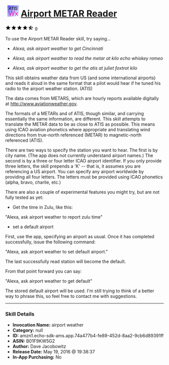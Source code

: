 # &nbsp;<img src="skill_icon" alt="Airport METAR Reader icon" width="36"> [Airport METAR Reader](http://alexa.amazon.com/#skills/amzn1.echo-sdk-ams.app.74a477b4-fe89-452d-8aa2-9cb6d89391ff)
![4.3 stars](../../images/ic_star_black_18dp_1x.png)![4.3 stars](../../images/ic_star_black_18dp_1x.png)![4.3 stars](../../images/ic_star_black_18dp_1x.png)![4.3 stars](../../images/ic_star_black_18dp_1x.png)![4.3 stars](../../images/ic_star_half_black_18dp_1x.png) 9

To use the Airport METAR Reader skill, try saying...

* *Alexa, ask airport weather to get Cincinnati*

* *Alexa, ask airport weather to read the metar at kilo echo whiskey romeo*

* *Alexa, ask airport weather to get the atis at juliet foxtrot kilo*

This skill obtains weather data from US (and some international airports) and reads it aloud in the same format that a pilot would hear if he tuned his radio to the airport weather station. (ATIS)

The data comes from METARS, which are hourly reports available digitally at http://www.aviationweather.gov.

The formats of a METARs and of ATIS, though similar, and carrying essentially the same information, are different. This skill attempts to translate the METAR data to be as close to ATIS as possible. This means using ICAO aviation phonetics where appropriate and translating wind directions from true-north referenced (METAR) to magnetic-north referenced (ATIS).

There are two ways to specify the station you want to hear. The first is by city name. (The app does not currently understand airport names.) The second is by a three or four letter ICAO airport identifier. If you only provide three letters, the skill prepends a 'K' -- that is, it assumes you are referencing a US airport. You can specify any airport worldwide by providing all four letters. The letters must be provided using ICAO phonetics (alpha, bravo, charlie, etc.)



There are also a couple of experimental features you might try, but are not fully tested as yet:

- Get the time in Zulu, like this:

 "Alexa, ask airport weather to report zulu time"

- set a default airport 
 
First, use the app, specifying an airport as usual. Once it has completed successfully, issue the following command: 

"Alexa, ask airport weather to set default airport."

The last successfully read station will become the default.

From that point forward you can say:

"Alexa, ask airport weather to get default"

The stored default airport will be used. I'm still trying to think of a better way to phrase this, so feel free to contact me with suggestions.

***

### Skill Details

* **Invocation Name:** airport weather
* **Category:** null
* **ID:** amzn1.echo-sdk-ams.app.74a477b4-fe89-452d-8aa2-9cb6d89391ff
* **ASIN:** B01F9KW5G2
* **Author:** Dave Jacobowitz
* **Release Date:** May 19, 2016 @ 19:38:37
* **In-App Purchasing:** No
